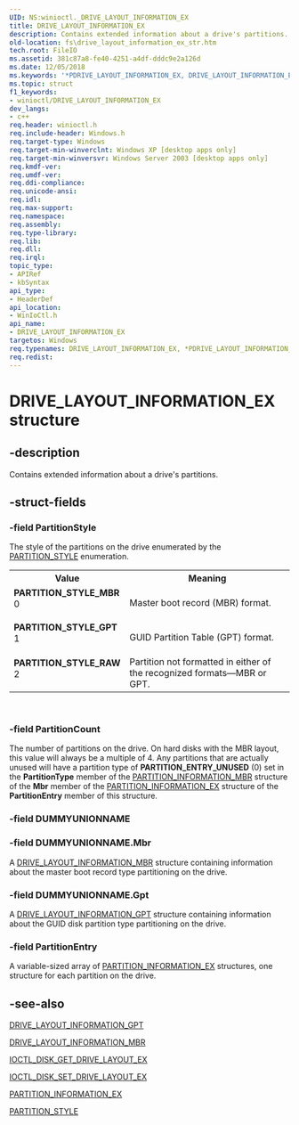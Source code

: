 ```yaml
---
UID: NS:winioctl._DRIVE_LAYOUT_INFORMATION_EX
title: DRIVE_LAYOUT_INFORMATION_EX
description: Contains extended information about a drive's partitions.
old-location: fs\drive_layout_information_ex_str.htm
tech.root: FileIO
ms.assetid: 381c87a8-fe40-4251-a4df-dddc9e2a126d
ms.date: 12/05/2018
ms.keywords: '*PDRIVE_LAYOUT_INFORMATION_EX, DRIVE_LAYOUT_INFORMATION_EX, DRIVE_LAYOUT_INFORMATION_EX structure [Files], PARTITION_STYLE_GPT, PARTITION_STYLE_MBR, PARTITION_STYLE_RAW, PDRIVE_LAYOUT_INFORMATION_EX, PDRIVE_LAYOUT_INFORMATION_EX structure pointer [Files], _win32_drive_layout_information_ex_str, base.drive_layout_information_ex_str, fs.drive_layout_information_ex_str, winioctl/DRIVE_LAYOUT_INFORMATION_EX, winioctl/PDRIVE_LAYOUT_INFORMATION_EX'
ms.topic: struct
f1_keywords:
- winioctl/DRIVE_LAYOUT_INFORMATION_EX
dev_langs:
- c++
req.header: winioctl.h
req.include-header: Windows.h
req.target-type: Windows
req.target-min-winverclnt: Windows XP [desktop apps only]
req.target-min-winversvr: Windows Server 2003 [desktop apps only]
req.kmdf-ver: 
req.umdf-ver: 
req.ddi-compliance: 
req.unicode-ansi: 
req.idl: 
req.max-support: 
req.namespace: 
req.assembly: 
req.type-library: 
req.lib: 
req.dll: 
req.irql: 
topic_type:
- APIRef
- kbSyntax
api_type:
- HeaderDef
api_location:
- WinIoCtl.h
api_name:
- DRIVE_LAYOUT_INFORMATION_EX
targetos: Windows
req.typenames: DRIVE_LAYOUT_INFORMATION_EX, *PDRIVE_LAYOUT_INFORMATION_EX
req.redist: 
---
```


# DRIVE_LAYOUT_INFORMATION_EX structure


## -description


Contains extended information about a drive's partitions.


## -struct-fields




### -field PartitionStyle

The style of the partitions on the drive enumerated by the 
      <a href="https://docs.microsoft.com/windows/desktop/api/winioctl/ne-winioctl-partition_style">PARTITION_STYLE</a> enumeration.

<table>
<tr>
<th>Value</th>
<th>Meaning</th>
</tr>
<tr>
<td width="40%"><a id="PARTITION_STYLE_MBR"></a><a id="partition_style_mbr"></a><dl>
<dt><b>PARTITION_STYLE_MBR</b></dt>
<dt>0</dt>
</dl>
</td>
<td width="60%">
Master boot record (MBR) format.

</td>
</tr>
<tr>
<td width="40%"><a id="PARTITION_STYLE_GPT"></a><a id="partition_style_gpt"></a><dl>
<dt><b>PARTITION_STYLE_GPT</b></dt>
<dt>1</dt>
</dl>
</td>
<td width="60%">
GUID Partition Table (GPT) format.

</td>
</tr>
<tr>
<td width="40%"><a id="PARTITION_STYLE_RAW"></a><a id="partition_style_raw"></a><dl>
<dt><b>PARTITION_STYLE_RAW</b></dt>
<dt>2</dt>
</dl>
</td>
<td width="60%">
Partition not formatted in either of the recognized formats—MBR or GPT.

</td>
</tr>
</table>
 


### -field PartitionCount

The number of partitions on the drive. On hard disks with the MBR layout, this value will always be a 
      multiple of 4. Any partitions that are actually unused will have a partition type of 
      <b>PARTITION_ENTRY_UNUSED</b> (0) set in the <b>PartitionType</b> member 
      of the <a href="https://docs.microsoft.com/windows/desktop/api/winioctl/ns-winioctl-partition_information_mbr">PARTITION_INFORMATION_MBR</a> structure 
      of the <b>Mbr</b> member of the 
      <a href="https://docs.microsoft.com/windows/desktop/api/winioctl/ns-winioctl-partition_information_ex">PARTITION_INFORMATION_EX</a> structure of the 
      <b>PartitionEntry</b> member of this structure.


### -field DUMMYUNIONNAME

 


### -field DUMMYUNIONNAME.Mbr

A <a href="https://docs.microsoft.com/windows/desktop/api/winioctl/ns-winioctl-drive_layout_information_mbr">DRIVE_LAYOUT_INFORMATION_MBR</a> 
       structure containing information about the master boot record type partitioning on the drive.


### -field DUMMYUNIONNAME.Gpt

A <a href="https://docs.microsoft.com/windows/desktop/api/winioctl/ns-winioctl-drive_layout_information_gpt">DRIVE_LAYOUT_INFORMATION_GPT</a> 
       structure containing information about the GUID disk partition type partitioning on the drive.


### -field PartitionEntry

A variable-sized array of 
      <a href="https://docs.microsoft.com/windows/desktop/api/winioctl/ns-winioctl-partition_information_ex">PARTITION_INFORMATION_EX</a> structures, one 
      structure for each partition on the drive.


## -see-also




<a href="https://docs.microsoft.com/windows/desktop/api/winioctl/ns-winioctl-drive_layout_information_gpt">DRIVE_LAYOUT_INFORMATION_GPT</a>



<a href="https://docs.microsoft.com/windows/desktop/api/winioctl/ns-winioctl-drive_layout_information_mbr">DRIVE_LAYOUT_INFORMATION_MBR</a>



<a href="https://docs.microsoft.com/windows/desktop/api/winioctl/ni-winioctl-ioctl_disk_get_drive_layout_ex">IOCTL_DISK_GET_DRIVE_LAYOUT_EX</a>



<a href="https://docs.microsoft.com/windows/desktop/api/winioctl/ni-winioctl-ioctl_disk_set_drive_layout">IOCTL_DISK_SET_DRIVE_LAYOUT_EX</a>



<a href="https://docs.microsoft.com/windows/desktop/api/winioctl/ns-winioctl-partition_information_ex">PARTITION_INFORMATION_EX</a>



<a href="https://docs.microsoft.com/windows/desktop/api/winioctl/ne-winioctl-partition_style">PARTITION_STYLE</a>
 

 

